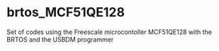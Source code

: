 # brtos_MCF51QE128
Set of codes using the Freescale microcontoller MCF51QE128 with the BRTOS and the USBDM programmer
